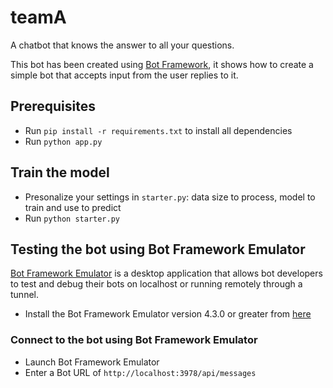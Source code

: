 # teamA

A chatbot that knows the answer to all your questions.

This bot has been created using [Bot Framework](https://dev.botframework.com), it shows how to create a simple bot that accepts input from the user replies to it.

## Prerequisites

- Run `pip install -r requirements.txt` to install all dependencies
- Run `python app.py`

## Train the model

- Presonalize your settings in `starter.py`: data size to process, model to train and use to predict
- Run `python starter.py`

## Testing the bot using Bot Framework Emulator

[Bot Framework Emulator](https://github.com/microsoft/botframework-emulator) is a desktop application that allows bot developers to test and debug their bots on localhost or running remotely through a tunnel.

- Install the Bot Framework Emulator version 4.3.0 or greater from [here](https://github.com/Microsoft/BotFramework-Emulator/releases)

### Connect to the bot using Bot Framework Emulator

- Launch Bot Framework Emulator
- Enter a Bot URL of `http://localhost:3978/api/messages`